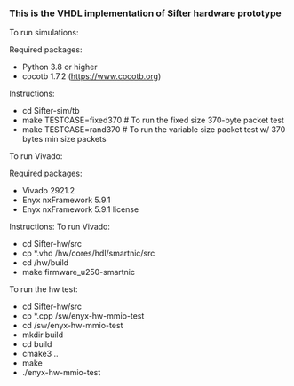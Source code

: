 ### This is the VHDL implementation of Sifter hardware prototype

To run simulations:

Required packages:
- Python 3.8 or higher
- cocotb 1.7.2 (https://www.cocotb.org)

Instructions:
- cd Sifter-sim/tb
- make TESTCASE=fixed370 # To run the fixed size 370-byte packet test
- make TESTCASE=rand370  # To run the variable size packet test w/ 370 bytes min size packets


To run Vivado:

Required packages:
- Vivado 2921.2
- Enyx nxFramework 5.9.1
- Enyx nxFramework 5.9.1 license

Instructions:
To run Vivado:
- cd Sifter-hw/src
- cp *.vhd <enyx example designs dir>/hw/cores/hdl/smartnic/src
- cd <enyx example designs dir>/hw/build
- make firmware_u250-smartnic

To run the hw test:
- cd Sifter-hw/src
- cp *.cpp <enyx example designs dir>/sw/enyx-hw-mmio-test
- cd <enyx example designs dir>/sw/enyx-hw-mmio-test
- mkdir build
- cd build
- cmake3 ..
- make
- ./enyx-hw-mmio-test
